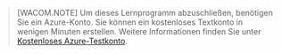<properties  pageTitle="" title="" description="" documentationCenter="" services="" solutions="" authors="" writer="kathydav" editor="tysonn" manager="jeffreyg" />

> [WACOM.NOTE] Um dieses Lernprogramm abzuschließen, benötigen Sie ein
> Azure-Konto. Sie können ein kostenloses Textkonto in wenigen Minuten
> erstellen. Weitere Informationen finden Sie unter [Kostenloses
> Azure-Testkonto][1].



[1]: http://www.windowsazure.com/en-us/pricing/free-trial